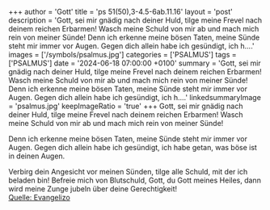 +++
author = 'Gott'
title = 'ps 51(50),3-4.5-6ab.11.16'
layout = 'post'
description = 'Gott, sei mir gnädig nach deiner Huld,  tilge meine Frevel nach deinem reichen Erbarmen! Wasch meine Schuld von mir ab  und mach mich rein von meiner Sünde!  Denn ich erkenne meine bösen Taten,  meine Sünde steht mir immer vor Augen. Gegen dich allein habe ich gesündigt, ich h....'
images = ['/symbols/psalmus.jpg']
categories = ['PSALMUS']
tags = ['PSALMUS']
date = '2024-06-18 07:00:00 +0100'
summary = 'Gott, sei mir gnädig nach deiner Huld,  tilge meine Frevel nach deinem reichen Erbarmen! Wasch meine Schuld von mir ab  und mach mich rein von meiner Sünde!  Denn ich erkenne meine bösen Taten,  meine Sünde steht mir immer vor Augen. Gegen dich allein habe ich gesündigt, ich h....'
linkedsummaryImage = 'psalmus.jpg'
keepImageRatio = 'true'
+++
Gott, sei mir gnädig nach deiner Huld, 
tilge meine Frevel nach deinem reichen Erbarmen!
Wasch meine Schuld von mir ab 
und mach mich rein von meiner Sünde!

Denn ich erkenne meine bösen Taten, 
meine Sünde steht mir immer vor Augen.
Gegen dich allein habe ich gesündigt,
ich habe getan, was böse ist in deinen Augen.<!--more-->

Verbirg dein Angesicht vor meinen Sünden, 
tilge alle Schuld, mit der ich beladen bin!
Befreie mich von Blutschuld, Gott, du Gott meines Heiles, 
dann wird meine Zunge jubeln über deine Gerechtigkeit!<br> [Quelle: Evangelizo](https://evangeliumtagfuertag.org/DE/gospel)